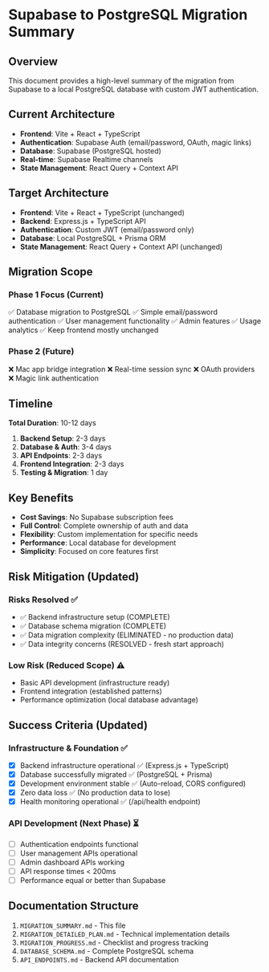 # Supabase to PostgreSQL Migration Summary

## Overview
This document provides a high-level summary of the migration from Supabase to a local PostgreSQL database with custom JWT authentication.

## Current Architecture
- **Frontend**: Vite + React + TypeScript
- **Authentication**: Supabase Auth (email/password, OAuth, magic links)
- **Database**: Supabase (PostgreSQL hosted)
- **Real-time**: Supabase Realtime channels
- **State Management**: React Query + Context API

## Target Architecture
- **Frontend**: Vite + React + TypeScript (unchanged)
- **Backend**: Express.js + TypeScript API
- **Authentication**: Custom JWT (email/password only)
- **Database**: Local PostgreSQL + Prisma ORM
- **State Management**: React Query + Context API (unchanged)

## Migration Scope

### Phase 1 Focus (Current)
✅ Database migration to PostgreSQL
✅ Simple email/password authentication
✅ User management functionality
✅ Admin features
✅ Usage analytics
✅ Keep frontend mostly unchanged

### Phase 2 (Future)
❌ Mac app bridge integration
❌ Real-time session sync
❌ OAuth providers
❌ Magic link authentication

## Timeline
**Total Duration**: 10-12 days

1. **Backend Setup**: 2-3 days
2. **Database & Auth**: 3-4 days
3. **API Endpoints**: 2-3 days
4. **Frontend Integration**: 2-3 days
5. **Testing & Migration**: 1 day

## Key Benefits
- **Cost Savings**: No Supabase subscription fees
- **Full Control**: Complete ownership of auth and data
- **Flexibility**: Custom implementation for specific needs
- **Performance**: Local database for development
- **Simplicity**: Focused on core features first

## Risk Mitigation (Updated)

### Risks Resolved ✅
- ✅ Backend infrastructure setup (COMPLETE)
- ✅ Database schema migration (COMPLETE)
- ✅ Data migration complexity (ELIMINATED - no production data)
- ✅ Data integrity concerns (RESOLVED - fresh start approach)

### Low Risk (Reduced Scope) ⚠️
- Basic API development (infrastructure ready)
- Frontend integration (established patterns)
- Performance optimization (local database advantage)

## Success Criteria (Updated)

### Infrastructure & Foundation ✅
- [x] Backend infrastructure operational ✅ (Express.js + TypeScript)
- [x] Database successfully migrated ✅ (PostgreSQL + Prisma)
- [x] Development environment stable ✅ (Auto-reload, CORS configured)
- [x] Zero data loss ✅ (No production data to lose)
- [x] Health monitoring operational ✅ (/api/health endpoint)

### API Development (Next Phase) ⏳
- [ ] Authentication endpoints functional
- [ ] User management APIs operational
- [ ] Admin dashboard APIs working
- [ ] API response times < 200ms
- [ ] Performance equal or better than Supabase

## Documentation Structure
1. `MIGRATION_SUMMARY.md` - This file
2. `MIGRATION_DETAILED_PLAN.md` - Technical implementation details
3. `MIGRATION_PROGRESS.md` - Checklist and progress tracking
4. `DATABASE_SCHEMA.md` - Complete PostgreSQL schema
5. `API_ENDPOINTS.md` - Backend API documentation
